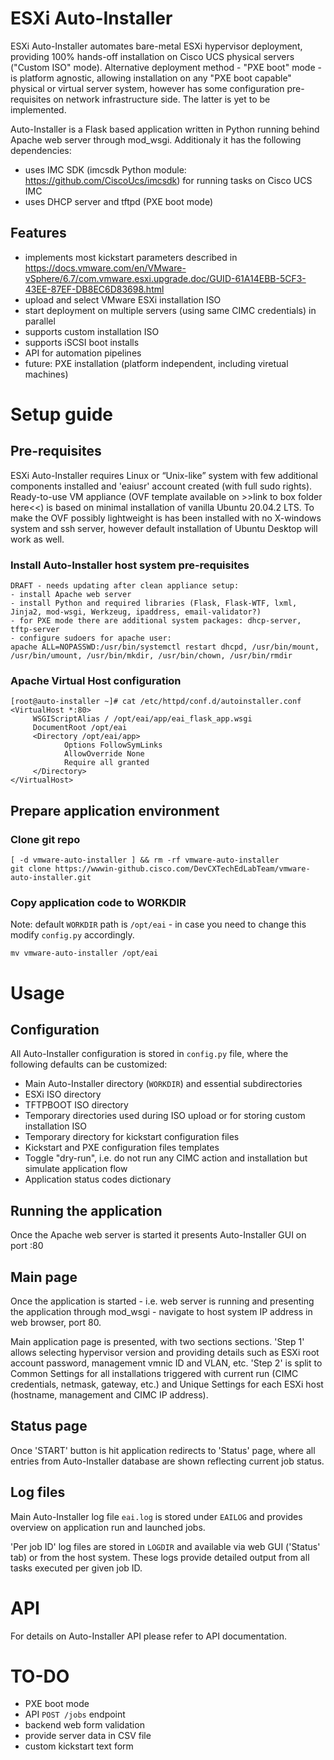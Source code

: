 # ESXi Auto-Installer

ESXi Auto-Installer automates bare-metal ESXi hypervisor deployment, providing 100% hands-off installation on Cisco UCS physical servers ("Custom ISO" mode). Alternative deployment method - "PXE boot" mode - is platform agnostic, allowing installation on any "PXE boot capable" physical or virtual server system, however has some configuration pre-requisites on network infrastructure side. The latter is yet to be implemented.

Auto-Installer is a Flask based application written in Python running behind Apache web server through mod_wsgi.
Additionaly it has the following dependencies:
- uses IMC SDK (imcsdk Python module: https://github.com/CiscoUcs/imcsdk) for running tasks on Cisco UCS IMC
- uses DHCP server and tftpd (PXE boot mode)

## Features
- implements most kickstart parameters described in https://docs.vmware.com/en/VMware-vSphere/6.7/com.vmware.esxi.upgrade.doc/GUID-61A14EBB-5CF3-43EE-87EF-DB8EC6D83698.html
- upload and select VMware ESXi installation ISO
- start deployment on multiple servers (using same CIMC credentials) in parallel
- supports custom installation ISO
- supports iSCSI boot installs
- API for automation pipelines
- future: PXE installation (platform independent, including viretual machines) 


# Setup guide

## Pre-requisites

ESXi Auto-Installer requires Linux or “Unix-like” system with few additional components installed and 'eaiusr' account created (with full sudo rights). Ready-to-use VM appliance (OVF template available on >>link to box folder here<<) is based on minimal installation of vanilla Ubuntu 20.04.2 LTS. To make the OVF possibly lightweight is has been installed with no X-windows system and ssh server, however default installation of Ubuntu Desktop will work as well.

### Install Auto-Installer host system pre-requisites
```
DRAFT - needs updating after clean appliance setup:
- install Apache web server
- install Python and required libraries (Flask, Flask-WTF, lxml, Jinja2, mod-wsgi, Werkzeug, ipaddress, email-validator?)
- for PXE mode there are additional system packages: dhcp-server, tftp-server
- configure sudoers for apache user:
apache ALL=NOPASSWD:/usr/bin/systemctl restart dhcpd, /usr/bin/mount, /usr/bin/umount, /usr/bin/mkdir, /usr/bin/chown, /usr/bin/rmdir
```

### Apache Virtual Host configuration
```
[root@auto-installer ~]# cat /etc/httpd/conf.d/autoinstaller.conf
<VirtualHost *:80>
     WSGIScriptAlias / /opt/eai/app/eai_flask_app.wsgi
     DocumentRoot /opt/eai
     <Directory /opt/eai/app>
            Options FollowSymLinks
            AllowOverride None
            Require all granted
     </Directory>
</VirtualHost>
```

## Prepare application environment

### Clone git repo

```
[ -d vmware-auto-installer ] && rm -rf vmware-auto-installer
git clone https://wwwin-github.cisco.com/DevCXTechEdLabTeam/vmware-auto-installer.git
```

### Copy application code to WORKDIR

Note: default `WORKDIR` path is `/opt/eai` - in case you need to change this modify `config.py` accordingly.
```
mv vmware-auto-installer /opt/eai
```


# Usage

## Configuration

All Auto-Installer configuration is stored in `config.py` file, where the following defaults can be customized:
- Main Auto-Installer directory (`WORKDIR`) and essential subdirectories
- ESXi ISO directory
- TFTPBOOT ISO directory
- Temporary directories used during ISO upload or for storing custom installation ISO
- Temporary directory for kickstart configuration files
- Kickstart and PXE configuration files templates
- Toggle "dry-run", i.e. do not run any CIMC action and installation but simulate application flow
- Application status codes dictionary


## Running the application

Once the Apache web server is started it presents Auto-Installer GUI on port :80


## Main page

Once the application is started - i.e. web server is running and presenting the application through mod_wsgi - navigate to host system IP address in web browser, port 80.

Main application page is presented, with two sections sections. 'Step 1' allows selecting hypervisor version and providing details such as ESXi root account password, management vmnic ID and VLAN, etc. 'Step 2' is split to Common Settings for all installations triggered with current run (CIMC credentials, netmask, gateway, etc.) and Unique Settings for each ESXi host (hostname, management and CIMC IP address).


## Status page

Once 'START' button is hit application redirects to 'Status' page, where all entries from Auto-Installer database are shown  reflecting current job status.


## Log files

Main Auto-Installer log file `eai.log` is stored under `EAILOG` and provides overview on application run and launched jobs.

'Per job ID' log files are stored in `LOGDIR` and available via web GUI ('Status' tab) or from the host system. These logs provide detailed output from all tasks executed per given job ID.


# API

For details on Auto-Installer API please refer to API documentation.


# TO-DO

- PXE boot mode
- API `POST /jobs` endpoint
- backend web form validation
- provide server data in CSV file
- custom kickstart text form
